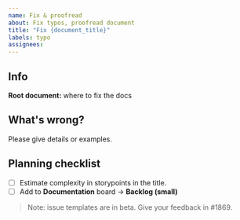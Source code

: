 ```yaml
---
name: Fix & proofread
about: Fix typos, proofread document
title: "Fix {document_title}"
labels: typo
assignees:
---
```


## Info

**Root document:** where to fix the docs

## What's wrong?

Please give details or examples.

## Planning checklist

- [ ] Estimate complexity in storypoints in the title.
- [ ] Add to **Documentation** board → **Backlog (small)**

> Note: issue templates are in beta. Give your feedback in #1869.